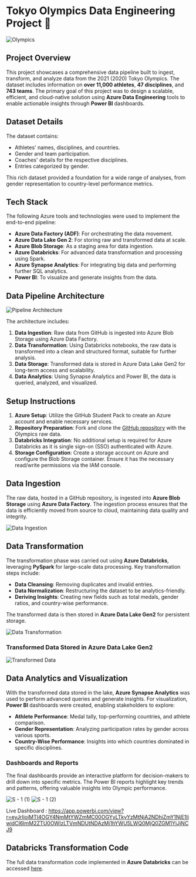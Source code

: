 # Tokyo Olympics Data Engineering Project 🏅

![Olympics](https://github.com/vedanthv/data-engineering-projects/assets/44313631/d8ddf328-5010-4e41-8dc4-5e695def87e3)

## Project Overview

This project showcases a comprehensive data pipeline built to ingest, transform, and analyze data from the 2021 (2020) Tokyo Olympics. The dataset includes information on **over 11,000 athletes**, **47 disciplines**, and **743 teams**. The primary goal of this project was to design a scalable, efficient, and cloud-native solution using **Azure Data Engineering** tools to enable actionable insights through **Power BI** dashboards.

## Dataset Details

The dataset contains:
- Athletes' names, disciplines, and countries.
- Gender and team participation.
- Coaches' details for the respective disciplines.
- Entries categorized by gender.

This rich dataset provided a foundation for a wide range of analyses, from gender representation to country-level performance metrics.

## Tech Stack

The following Azure tools and technologies were used to implement the end-to-end pipeline:
- **Azure Data Factory (ADF)**: For orchestrating the data movement.
- **Azure Data Lake Gen 2**: For storing raw and transformed data at scale.
- **Azure Blob Storage**: As a staging area for data ingestion.
- **Azure Databricks**: For advanced data transformation and processing using Spark.
- **Azure Synapse Analytics**: For integrating big data and performing further SQL analytics.
- **Power BI**: To visualize and generate insights from the data.

## Data Pipeline Architecture

![Pipeline Architecture](https://github.com/vedanthv/data-engineering-projects/assets/44313631/d0eeb64e-b6c9-40c8-bfde-413981d5fe0e)

The architecture includes:
1. **Data Ingestion**: Raw data from GitHub is ingested into Azure Blob Storage using Azure Data Factory.
2. **Data Transformation**: Using Databricks notebooks, the raw data is transformed into a clean and structured format, suitable for further analysis.
3. **Data Storage**: Transformed data is stored in Azure Data Lake Gen2 for long-term access and scalability.
4. **Data Analytics**: Using Synapse Analytics and Power BI, the data is queried, analyzed, and visualized.

## Setup Instructions

1. **Azure Setup**: Utilize the GitHub Student Pack to create an Azure account and enable necessary services.
2. **Repository Preparation**: Fork and clone the [GitHub repository](https://github.com/Rahul-Patel321/Tokyo-Olympic-azure-data-engineeering-project/tree/main/datasets) with the Olympics raw data.
3. **Databricks Integration**: No additional setup is required for Azure Databricks as it is single sign-on (SSO) authenticated with Azure.
4. **Storage Configuration**: Create a storage account on Azure and configure the Blob Storage container. Ensure it has the necessary read/write permissions via the IAM console.

## Data Ingestion

The raw data, hosted in a GitHub repository, is ingested into **Azure Blob Storage** using **Azure Data Factory**. The ingestion process ensures that the data is efficiently moved from source to cloud, maintaining data quality and integrity.

![Data Ingestion](https://github.com/vedanthv/data-engineering-projects/assets/44313631/e432b1af-4513-402e-865e-430404046de1)

## Data Transformation

The transformation phase was carried out using **Azure Databricks**, leveraging **PySpark** for large-scale data processing. Key transformation steps include:
- **Data Cleansing**: Removing duplicates and invalid entries.
- **Data Normalization**: Restructuring the dataset to be analytics-friendly.
- **Deriving Insights**: Creating new fields such as total medals, gender ratios, and country-wise performance.

The transformed data is then stored in **Azure Data Lake Gen2** for persistent storage.

![Data Transformation](https://github.com/vedanthv/data-engineering-projects/assets/44313631/05cbdf20-926c-4c67-a046-ec6f8ea2ed60)

### Transformed Data Stored in Azure Data Lake Gen2

![Transformed Data](https://github.com/vedanthv/data-engineering-projects/assets/44313631/6003970a-dd0b-45e7-80d9-696b64b4774b)

## Data Analytics and Visualization

With the transformed data stored in the lake, **Azure Synapse Analytics** was used to perform advanced queries and generate insights. For visualization, **Power BI** dashboards were created, enabling stakeholders to explore:
- **Athlete Performance**: Medal tally, top-performing countries, and athlete comparison.
- **Gender Representation**: Analyzing participation rates by gender across various sports.
- **Country-Wise Performance**: Insights into which countries dominated in specific disciplines.

### Dashboards and Reports

The final dashboards provide an interactive platform for decision-makers to drill down into specific metrics. The Power BI reports highlight key trends and patterns, offering valuable insights into Olympic performance.

![S - 1 (1)](https://github.com/user-attachments/assets/ba5dd66a-2096-44ab-b987-3ac8b577ded7)
![S - 1 (2)](https://github.com/user-attachments/assets/47199587-7c9b-4c26-ba86-d235900bc737)


Live Dashboard : https://app.powerbi.com/view?r=eyJrIjoiMTI4OGY4NmMtYWZmMC00OGYyLTkyYzMtNjA2NDhiZmY1NjE1IiwidCI6ImM2ZTU0OWIzLTVmNDUtNDAzMi1hYWU5LWQ0MjQ0ZGM1YjJjNCJ9



## Databricks Transformation Code

The full data transformation code implemented in **Azure Databricks** can be accessed [here](https://github.com/Rahul-Patel321/Tokyo-Olympic-azure-data-engineeering-project/blob/main/Tokyo%20Olympic%20Transformation.ipynb).
